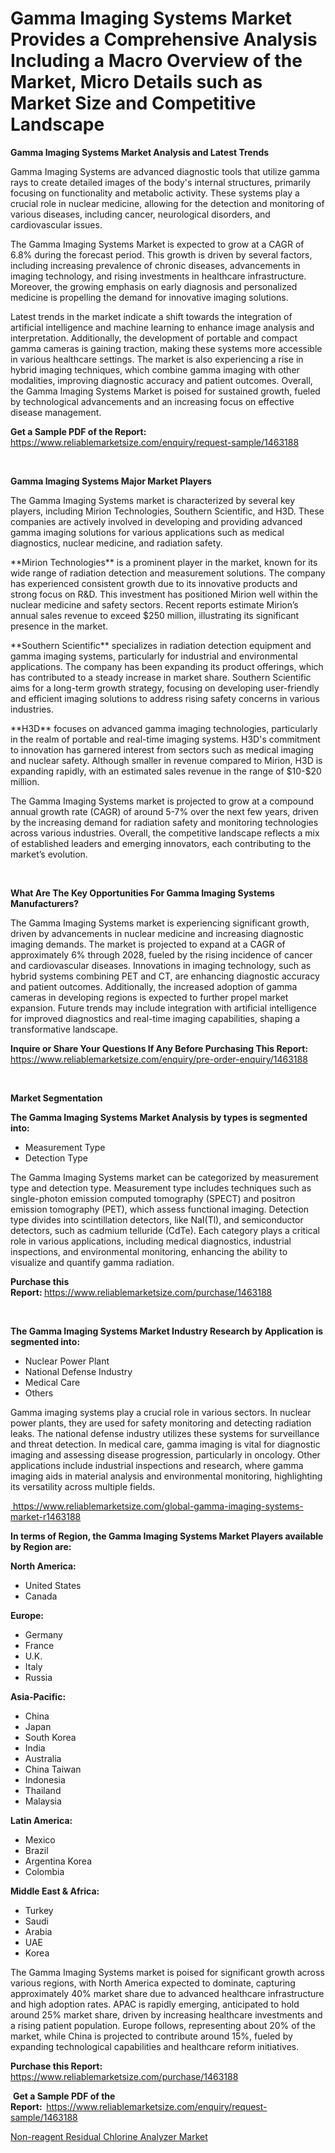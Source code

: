 <p><h1>Gamma Imaging Systems Market Provides a Comprehensive Analysis Including a Macro Overview of the Market, Micro Details such as Market Size and Competitive Landscape</h1></p><p><strong>Gamma Imaging Systems Market Analysis and Latest Trends</strong></p>
<p><p>Gamma Imaging Systems are advanced diagnostic tools that utilize gamma rays to create detailed images of the body's internal structures, primarily focusing on functionality and metabolic activity. These systems play a crucial role in nuclear medicine, allowing for the detection and monitoring of various diseases, including cancer, neurological disorders, and cardiovascular issues.</p><p>The Gamma Imaging Systems Market is expected to grow at a CAGR of 6.8% during the forecast period. This growth is driven by several factors, including increasing prevalence of chronic diseases, advancements in imaging technology, and rising investments in healthcare infrastructure. Moreover, the growing emphasis on early diagnosis and personalized medicine is propelling the demand for innovative imaging solutions. </p><p>Latest trends in the market indicate a shift towards the integration of artificial intelligence and machine learning to enhance image analysis and interpretation. Additionally, the development of portable and compact gamma cameras is gaining traction, making these systems more accessible in various healthcare settings. The market is also experiencing a rise in hybrid imaging techniques, which combine gamma imaging with other modalities, improving diagnostic accuracy and patient outcomes. Overall, the Gamma Imaging Systems Market is poised for sustained growth, fueled by technological advancements and an increasing focus on effective disease management.</p></p>
<p><strong>Get a Sample PDF of the Report:&nbsp;</strong> <a href="https://www.reliablemarketsize.com/enquiry/request-sample/1463188?utm_campaign=3220&utm_medium=2&utm_source=Github&utm_content=ia&utm_term=12042025&utm_id=gamma-imaging-systems">https://www.reliablemarketsize.com/enquiry/request-sample/1463188</a></p>
<p>&nbsp;</p>
<p><strong>Gamma Imaging Systems Major Market Players</strong></p>
<p><p>The Gamma Imaging Systems market is characterized by several key players, including Mirion Technologies, Southern Scientific, and H3D. These companies are actively involved in developing and providing advanced gamma imaging solutions for various applications such as medical diagnostics, nuclear medicine, and radiation safety.</p><p>**Mirion Technologies** is a prominent player in the market, known for its wide range of radiation detection and measurement solutions. The company has experienced consistent growth due to its innovative products and strong focus on R&D. This investment has positioned Mirion well within the nuclear medicine and safety sectors. Recent reports estimate Mirion’s annual sales revenue to exceed $250 million, illustrating its significant presence in the market.</p><p>**Southern Scientific** specializes in radiation detection equipment and gamma imaging systems, particularly for industrial and environmental applications. The company has been expanding its product offerings, which has contributed to a steady increase in market share. Southern Scientific aims for a long-term growth strategy, focusing on developing user-friendly and efficient imaging solutions to address rising safety concerns in various industries.</p><p>**H3D** focuses on advanced gamma imaging technologies, particularly in the realm of portable and real-time imaging systems. H3D's commitment to innovation has garnered interest from sectors such as medical imaging and nuclear safety. Although smaller in revenue compared to Mirion, H3D is expanding rapidly, with an estimated sales revenue in the range of $10-$20 million.</p><p>The Gamma Imaging Systems market is projected to grow at a compound annual growth rate (CAGR) of around 5-7% over the next few years, driven by the increasing demand for radiation safety and monitoring technologies across various industries. Overall, the competitive landscape reflects a mix of established leaders and emerging innovators, each contributing to the market’s evolution.</p></p>
<p>&nbsp;</p>
<p><strong>What Are The Key Opportunities For Gamma Imaging Systems Manufacturers?</strong></p>
<p><p>The Gamma Imaging Systems market is experiencing significant growth, driven by advancements in nuclear medicine and increasing diagnostic imaging demands. The market is projected to expand at a CAGR of approximately 6% through 2028, fueled by the rising incidence of cancer and cardiovascular diseases. Innovations in imaging technology, such as hybrid systems combining PET and CT, are enhancing diagnostic accuracy and patient outcomes. Additionally, the increased adoption of gamma cameras in developing regions is expected to further propel market expansion. Future trends may include integration with artificial intelligence for improved diagnostics and real-time imaging capabilities, shaping a transformative landscape.</p></p>
<p><strong>Inquire or Share Your Questions If Any Before Purchasing This Report:</strong> <a href="https://www.reliablemarketsize.com/enquiry/pre-order-enquiry/1463188?utm_campaign=3220&utm_medium=2&utm_source=Github&utm_content=ia&utm_term=12042025&utm_id=gamma-imaging-systems">https://www.reliablemarketsize.com/enquiry/pre-order-enquiry/1463188</a></p>
<p>&nbsp;</p>
<p><strong>Market Segmentation</strong></p>
<p><strong>The Gamma Imaging Systems Market Analysis by types is segmented into:</strong></p>
<p><ul><li>Measurement Type</li><li>Detection Type</li></ul></p>
<p><p>The Gamma Imaging Systems market can be categorized by measurement type and detection type. Measurement type includes techniques such as single-photon emission computed tomography (SPECT) and positron emission tomography (PET), which assess functional imaging. Detection type divides into scintillation detectors, like NaI(Tl), and semiconductor detectors, such as cadmium telluride (CdTe). Each category plays a critical role in various applications, including medical diagnostics, industrial inspections, and environmental monitoring, enhancing the ability to visualize and quantify gamma radiation.</p></p>
<p><strong>Purchase this Report:&nbsp;</strong><a href="https://www.reliablemarketsize.com/purchase/1463188?utm_campaign=3220&utm_medium=2&utm_source=Github&utm_content=ia&utm_term=12042025&utm_id=gamma-imaging-systems">https://www.reliablemarketsize.com/purchase/1463188</a></p>
<p>&nbsp;</p>
<p><strong>The Gamma Imaging Systems Market Industry Research by Application is segmented into:</strong></p>
<p><ul><li>Nuclear Power Plant</li><li>National Defense Industry</li><li>Medical Care</li><li>Others</li></ul></p>
<p><p>Gamma imaging systems play a crucial role in various sectors. In nuclear power plants, they are used for safety monitoring and detecting radiation leaks. The national defense industry utilizes these systems for surveillance and threat detection. In medical care, gamma imaging is vital for diagnostic imaging and assessing disease progression, particularly in oncology. Other applications include industrial inspections and research, where gamma imaging aids in material analysis and environmental monitoring, highlighting its versatility across multiple fields.</p></p>
<p><a href="https://www.reliablemarketsize.com/global-gamma-imaging-systems-market-r1463188?utm_campaign=3220&utm_medium=2&utm_source=Github&utm_content=ia&utm_term=12042025&utm_id=gamma-imaging-systems">&nbsp;https://www.reliablemarketsize.com/global-gamma-imaging-systems-market-r1463188</a></p>
<p><strong>In terms of Region, the Gamma Imaging Systems Market Players available by Region are:</strong></p>
<p>
    <p> <strong> North America: </strong>
        <ul>
            <li>United States</li>
            <li>Canada</li>
        </ul>
        </p> 
    <p> <strong> Europe: </strong>
        <ul>
            <li>Germany</li>
            <li>France</li>
            <li>U.K.</li>
            <li>Italy</li>
            <li>Russia</li>
        </ul>
        </p> 
    <p> <strong> Asia-Pacific: </strong>
        <ul>
            <li>China</li>
            <li>Japan</li>
            <li>South Korea</li>
            <li>India</li>
            <li>Australia</li>
            <li>China Taiwan</li>
            <li>Indonesia</li>
            <li>Thailand</li>
            <li>Malaysia</li>
        </ul>
        </p> 
    <p> <strong> Latin America: </strong>
        <ul>
            <li>Mexico</li>
            <li>Brazil</li>
            <li>Argentina Korea</li>
            <li>Colombia</li>
        </ul>
        </p> 
    <p> <strong> Middle East & Africa: </strong>
        <ul>
            <li>Turkey</li>
            <li>Saudi</li>
            <li>Arabia</li>
            <li>UAE</li>
            <li>Korea</li>
        </ul>
    </p>
    </p>
<p><p>The Gamma Imaging Systems market is poised for significant growth across various regions, with North America expected to dominate, capturing approximately 40% market share due to advanced healthcare infrastructure and high adoption rates. APAC is rapidly emerging, anticipated to hold around 25% market share, driven by increasing healthcare investments and a rising patient population. Europe follows, representing about 20% of the market, while China is projected to contribute around 15%, fueled by expanding technological capabilities and healthcare reform initiatives.</p></p>
<p><strong>Purchase this Report: </strong><a href="https://www.reliablemarketsize.com/purchase/1463188?utm_campaign=3220&utm_medium=2&utm_source=Github&utm_content=ia&utm_term=12042025&utm_id=gamma-imaging-systems">https://www.reliablemarketsize.com/purchase/1463188</a></p>
<p>&nbsp;<strong>Get a Sample PDF of the Report:&nbsp;&nbsp;</strong><a href="https://www.reliablemarketsize.com/enquiry/request-sample/1463188?utm_campaign=3220&utm_medium=2&utm_source=Github&utm_content=ia&utm_term=12042025&utm_id=gamma-imaging-systems">https://www.reliablemarketsize.com/enquiry/request-sample/1463188</a></p>
<p><strong></strong></p>
<p><p><a href="https://github.com/waldarolka1j/Market-Research-Report-List-1/blob/main/non-reagent-residual-chlorine-analyzer-market.md?utm_campaign=3220&utm_medium=2&utm_source=Github&utm_content=ia&utm_term=12042025&utm_id=gamma-imaging-systems">Non-reagent Residual Chlorine Analyzer Market</a></p></p>
